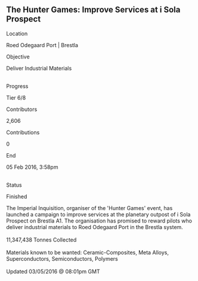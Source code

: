 ## The Hunter Games: Improve Services at i Sola Prospect

Location

Roed Odegaard Port \| Brestla

Objective

Deliver Industrial Materials

\
Progress

Tier 6/8

Contributors

2,606

Contributions

0

End

05 Feb 2016, 3:58pm

\
Status

Finished

The Imperial Inquisition, organiser of the \'Hunter Games\' event, has
launched a campaign to improve services at the planetary outpost of i
Sola Prospect on Brestla A1. The organisation has promised to reward
pilots who deliver industrial materials to Roed Odegaard Port in the
Brestla system.\
\
11,347,438 Tonnes Collected\
\
Materials known to be wanted: Ceramic-Composites, Meta Alloys,
Superconductors, Semiconductors, Polymers\
\
Updated 03/05/2016 @ 08:01pm GMT
